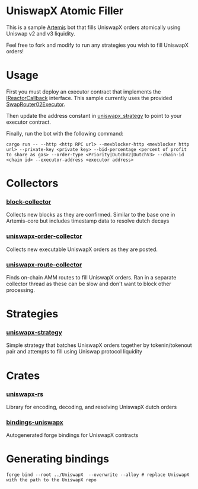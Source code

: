 # UniswapX Atomic Filler

This is a sample [Artemis](https://github.com/paradigmxyz/artemis) bot that fills UniswapX orders atomically using Uniswap v2 and v3 liquidity.

Feel free to fork and modify to run any strategies you wish to fill UniswapX orders!

# Usage

First you must deploy an executor contract that implements the [IReactorCallback](https://github.com/Uniswap/UniswapX/blob/main/src/interfaces/IReactorCallback.sol) interface. This sample currently uses the provided [SwapRouter02Executor](https://github.com/Uniswap/UniswapX/blob/main/src/sample-executors/SwapRouter02Executor.sol).

Then update the address constant in [uniswapx_strategy](./src/strategies/uniswapx_strategy.rs) to point to your executor contract.

Finally, run the bot with the following command:

```
cargo run -- --http <http RPC url> --mevblocker-http <mevblocker http url> --private-key <private key> --bid-percentage <percent of profit to share as gas> --order-type <Priority|DutchV2|DutchV3> --chain-id <chain id> --executor-address <executor address>
```

# Collectors

### [block-collector](./src/collectors/block_collector.rs)

Collects new blocks as they are confirmed. Similar to the base one in Artemis-core but includes timestamp data to resolve dutch decays

### [uniswapx-order-collector](./src/collectors/uniswapx_order_collector.rs)

Collects new executable UniswapX orders as they are posted.

### [uniswapx-route-collector](./src/collectors/uniswapx_route_collector.rs)

Finds on-chain AMM routes to fill UniswapX orders. Ran in a separate collector thread as these can be slow and don't want to block other processing.

# Strategies

### [uniswapx-strategy](./src/strategies/uniswapx_strategy.rs)

Simple strategy that batches UniswapX orders together by tokenin/tokenout pair and attempts to fill using Uniswap protocol liquidity

# Crates

### [uniswapx-rs](./crates/uniswapx-rs)

Library for encoding, decoding, and resolving UniswapX dutch orders

### [bindings-uniswapx](./crates/bindings-uniswapx)

Autogenerated forge bindings for UniswapX contracts

# Generating bindings

```
forge bind --root ../UniswapX  --overwrite --alloy # replace UniswapX with the path to the UniswapX repo
```
